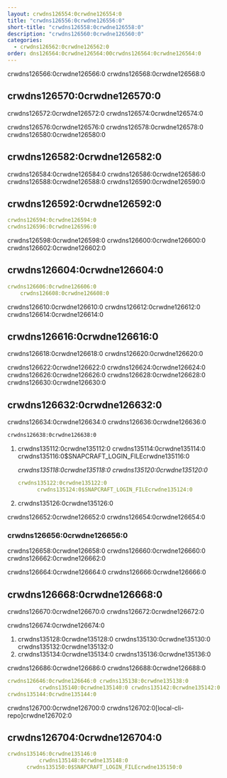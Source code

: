```yaml
---
layout: crwdns126554:0crwdne126554:0
title: "crwdns126556:0crwdne126556:0"
short-title: "crwdns126558:0crwdne126558:0"
description: "crwdns126560:0crwdne126560:0"
categories:
  - crwdns126562:0crwdne126562:0
order: dns126564:0crwdne126564:00crwdns126564:0crwdne126564:0
---
```

crwdns126566:0crwdne126566:0 crwdns126568:0crwdne126568:0

## crwdns126570:0crwdne126570:0

crwdns126572:0crwdne126572:0 crwdns126574:0crwdne126574:0

crwdns126576:0crwdne126576:0 crwdns126578:0crwdne126578:0 crwdns126580:0crwdne126580:0

## crwdns126582:0crwdne126582:0

crwdns126584:0crwdne126584:0 crwdns126586:0crwdne126586:0 crwdns126588:0crwdne126588:0 crwdns126590:0crwdne126590:0

## crwdns126592:0crwdne126592:0

```yaml
crwdns126594:0crwdne126594:0
crwdns126596:0crwdne126596:0
```

crwdns126598:0crwdne126598:0 crwdns126600:0crwdne126600:0 crwdns126602:0crwdne126602:0

## crwdns126604:0crwdne126604:0

```yaml
crwdns126606:0crwdne126606:0
    crwdns126608:0crwdne126608:0
```

crwdns126610:0crwdne126610:0 crwdns126612:0crwdne126612:0 crwdns126614:0crwdne126614:0

## crwdns126616:0crwdne126616:0

crwdns126618:0crwdne126618:0 crwdns126620:0crwdne126620:0

crwdns126622:0crwdne126622:0 crwdns126624:0crwdne126624:0 crwdns126626:0crwdne126626:0 crwdns126628:0crwdne126628:0 crwdns126630:0crwdne126630:0

## crwdns126632:0crwdne126632:0

crwdns126634:0crwdne126634:0 crwdns126636:0crwdne126636:0

```Bash
crwdns126638:0crwdne126638:0
```

1. crwdns135112:0crwdne135112:0 crwdns135114:0crwdne135114:0 crwdns135116:0$SNAPCRAFT_LOGIN_FILEcrwdne135116:0
    
    *crwdns135118:0crwdne135118:0 crwdns135120:0crwdne135120:0*
    
    ```yaml
    crwdns135122:0crwdne135122:0
          crwdns135124:0$SNAPCRAFT_LOGIN_FILEcrwdne135124:0
    ```

2. crwdns135126:0crwdne135126:0

crwdns126652:0crwdne126652:0 crwdns126654:0crwdne126654:0

### crwdns126656:0crwdne126656:0

crwdns126658:0crwdne126658:0 crwdns126660:0crwdne126660:0 crwdns126662:0crwdne126662:0

crwdns126664:0crwdne126664:0 crwdns126666:0crwdne126666:0

## crwdns126668:0crwdne126668:0

crwdns126670:0crwdne126670:0 crwdns126672:0crwdne126672:0

crwdns126674:0crwdne126674:0

1. crwdns135128:0crwdne135128:0 crwdns135130:0crwdne135130:0 crwdns135132:0crwdne135132:0
2. crwdns135134:0crwdne135134:0 crwdns135136:0crwdne135136:0

crwdns126686:0crwdne126686:0 crwdns126688:0crwdne126688:0

```yaml
crwdns126646:0crwdne126646:0 crwdns135138:0crwdne135138:0
          crwdns135140:0crwdne135140:0 crwdns135142:0crwdne135142:0
crwdns135144:0crwdne135144:0
```

crwdns126700:0crwdne126700:0 crwdns126702:0[local-cli-repo]crwdne126702:0

## crwdns126704:0crwdne126704:0

```yaml
crwdns135146:0crwdne135146:0
          crwdns135148:0crwdne135148:0
      crwdns135150:0$SNAPCRAFT_LOGIN_FILEcrwdne135150:0
```